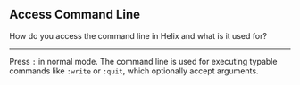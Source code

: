## Access Command Line

How do you access the command line in Helix and what is it used for?

---

Press `:` in normal mode. The command line is used for executing typable commands like `:write` or `:quit`, which optionally accept arguments.

